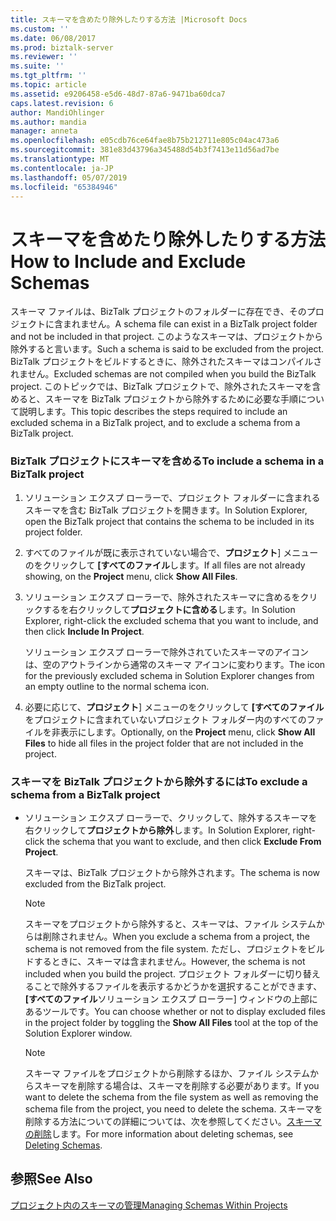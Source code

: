 ```yaml
---
title: スキーマを含めたり除外したりする方法 |Microsoft Docs
ms.custom: ''
ms.date: 06/08/2017
ms.prod: biztalk-server
ms.reviewer: ''
ms.suite: ''
ms.tgt_pltfrm: ''
ms.topic: article
ms.assetid: e9206458-e5d6-48d7-87a6-9471ba60dca7
caps.latest.revision: 6
author: MandiOhlinger
ms.author: mandia
manager: anneta
ms.openlocfilehash: e05cdb76ce64fae8b75b212711e805c04ac473a6
ms.sourcegitcommit: 381e83d43796a345488d54b3f7413e11d56ad7be
ms.translationtype: MT
ms.contentlocale: ja-JP
ms.lasthandoff: 05/07/2019
ms.locfileid: "65384946"
---
```

# <a name="how-to-include-and-exclude-schemas"></a><span data-ttu-id="e5e36-102">スキーマを含めたり除外したりする方法</span><span class="sxs-lookup"><span data-stu-id="e5e36-102">How to Include and Exclude Schemas</span></span>
<span data-ttu-id="e5e36-103">スキーマ ファイルは、BizTalk プロジェクトのフォルダーに存在でき、そのプロジェクトに含まれません。</span><span class="sxs-lookup"><span data-stu-id="e5e36-103">A schema file can exist in a BizTalk project folder and not be included in that project.</span></span> <span data-ttu-id="e5e36-104">このようなスキーマは、プロジェクトから除外すると言います。</span><span class="sxs-lookup"><span data-stu-id="e5e36-104">Such a schema is said to be excluded from the project.</span></span> <span data-ttu-id="e5e36-105">BizTalk プロジェクトをビルドするときに、除外されたスキーマはコンパイルされません。</span><span class="sxs-lookup"><span data-stu-id="e5e36-105">Excluded schemas are not compiled when you build the BizTalk project.</span></span> <span data-ttu-id="e5e36-106">このトピックでは、BizTalk プロジェクトで、除外されたスキーマを含めると、スキーマを BizTalk プロジェクトから除外するために必要な手順について説明します。</span><span class="sxs-lookup"><span data-stu-id="e5e36-106">This topic describes the steps required to include an excluded schema in a BizTalk project, and to exclude a schema from a BizTalk project.</span></span>  
  
### <a name="to-include-a-schema-in-a-biztalk-project"></a><span data-ttu-id="e5e36-107">BizTalk プロジェクトにスキーマを含める</span><span class="sxs-lookup"><span data-stu-id="e5e36-107">To include a schema in a BizTalk project</span></span>  
  
1.  <span data-ttu-id="e5e36-108">ソリューション エクスプ ローラーで、プロジェクト フォルダーに含まれるスキーマを含む BizTalk プロジェクトを開きます。</span><span class="sxs-lookup"><span data-stu-id="e5e36-108">In Solution Explorer, open the BizTalk project that contains the schema to be included in its project folder.</span></span>  
  
2.  <span data-ttu-id="e5e36-109">すべてのファイルが既に表示されていない場合で、**プロジェクト**] メニューのをクリックして **[すべてのファイル**します。</span><span class="sxs-lookup"><span data-stu-id="e5e36-109">If all files are not already showing, on the **Project** menu, click **Show All Files**.</span></span>  
  
3.  <span data-ttu-id="e5e36-110">ソリューション エクスプ ローラーで、除外されたスキーマに含めるをクリックするを右クリックして**プロジェクトに含める**します。</span><span class="sxs-lookup"><span data-stu-id="e5e36-110">In Solution Explorer, right-click the excluded schema that you want to include, and then click **Include In Project**.</span></span>  
  
     <span data-ttu-id="e5e36-111">ソリューション エクスプ ローラーで除外されていたスキーマのアイコンは、空のアウトラインから通常のスキーマ アイコンに変わります。</span><span class="sxs-lookup"><span data-stu-id="e5e36-111">The icon for the previously excluded schema in Solution Explorer changes from an empty outline to the normal schema icon.</span></span>  
  
4.  <span data-ttu-id="e5e36-112">必要に応じて、**プロジェクト**] メニューのをクリックして **[すべてのファイル**をプロジェクトに含まれていないプロジェクト フォルダー内のすべてのファイルを非表示にします。</span><span class="sxs-lookup"><span data-stu-id="e5e36-112">Optionally, on the **Project** menu, click **Show All Files** to hide all files in the project folder that are not included in the project.</span></span>  
  
### <a name="to-exclude-a-schema-from-a-biztalk-project"></a><span data-ttu-id="e5e36-113">スキーマを BizTalk プロジェクトから除外するには</span><span class="sxs-lookup"><span data-stu-id="e5e36-113">To exclude a schema from a BizTalk project</span></span>  
  
-   <span data-ttu-id="e5e36-114">ソリューション エクスプ ローラーで、クリックして、除外するスキーマを右クリックして**プロジェクトから除外**します。</span><span class="sxs-lookup"><span data-stu-id="e5e36-114">In Solution Explorer, right-click the schema that you want to exclude, and then click **Exclude From Project**.</span></span>  
  
     <span data-ttu-id="e5e36-115">スキーマは、BizTalk プロジェクトから除外されます。</span><span class="sxs-lookup"><span data-stu-id="e5e36-115">The schema is now excluded from the BizTalk project.</span></span>  
  
    > [!NOTE]
    >  <span data-ttu-id="e5e36-116">スキーマをプロジェクトから除外すると、スキーマは、ファイル システムからは削除されません。</span><span class="sxs-lookup"><span data-stu-id="e5e36-116">When you exclude a schema from a project, the schema is not removed from the file system.</span></span> <span data-ttu-id="e5e36-117">ただし、プロジェクトをビルドするときに、スキーマは含まれません。</span><span class="sxs-lookup"><span data-stu-id="e5e36-117">However, the schema is not included when you build the project.</span></span> <span data-ttu-id="e5e36-118">プロジェクト フォルダーに切り替えることで除外するファイルを表示するかどうかを選択することができます、 **[すべてのファイル**ソリューション エクスプ ローラー] ウィンドウの上部にあるツールです。</span><span class="sxs-lookup"><span data-stu-id="e5e36-118">You can choose whether or not to display excluded files in the project folder by toggling the **Show All Files** tool at the top of the Solution Explorer window.</span></span>  
  
    > [!NOTE]
    >  <span data-ttu-id="e5e36-119">スキーマ ファイルをプロジェクトから削除するほか、ファイル システムからスキーマを削除する場合は、スキーマを削除する必要があります。</span><span class="sxs-lookup"><span data-stu-id="e5e36-119">If you want to delete the schema from the file system as well as removing the schema file from the project, you need to delete the schema.</span></span> <span data-ttu-id="e5e36-120">スキーマを削除する方法についての詳細については、次を参照してください。[スキーマの削除](../core/how-to-delete-schemas.md)します。</span><span class="sxs-lookup"><span data-stu-id="e5e36-120">For more information about deleting schemas, see [Deleting Schemas](../core/how-to-delete-schemas.md).</span></span>  
  
## <a name="see-also"></a><span data-ttu-id="e5e36-121">参照</span><span class="sxs-lookup"><span data-stu-id="e5e36-121">See Also</span></span>  
 [<span data-ttu-id="e5e36-122">プロジェクト内のスキーマの管理</span><span class="sxs-lookup"><span data-stu-id="e5e36-122">Managing Schemas Within Projects</span></span>](../core/managing-schemas-within-projects.md)